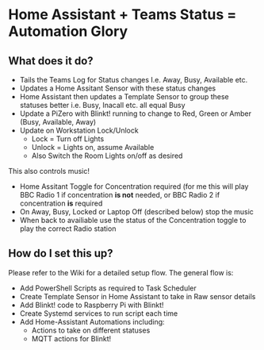 # Home Assistant + Teams Status = Automation Glory

## What does it do?

- Tails the Teams Log for Status changes I.e. Away, Busy, Available etc.
- Updates a Home Assitant Sensor with these status changes
- Home Assistant then updates a Template Sensor to group these statuses better i.e. Busy, Inacall etc. all equal Busy
- Update a PiZero with Blinkt! running to change to Red, Green or Amber (Busy, Available, Away)
- Update on Workstation Lock/Unlock
  - Lock = Turn off Lights
  - Unlock = Lights on, assume Available
  - Also Switch the Room Lights on/off as desired

This also controls music!

- Home Assitant Toggle for Concentration required (for me this will play BBC Radio 1 if concentration **is not** needed, or BBC Radio 2 if concentration **is** required
- On Away, Busy, Locked or Laptop Off (described below) stop the music
- When back to availiable use the status of the Concentration toggle to play the correct Radio station

## How do I set this up?
Please refer to the Wiki for a detailed setup flow. The general flow is:

- Add PowerShell Scripts as required to Task Scheduler
- Create Template Sensor in Home Assistant to take in Raw sensor details
- Add Blinkt! code to Raspberry Pi with Blinkt!
- Create Systemd services to run script each time
- Add Home-Assistant Automations including:
  - Actions to take on different statuses
  - MQTT actions for Blinkt!
